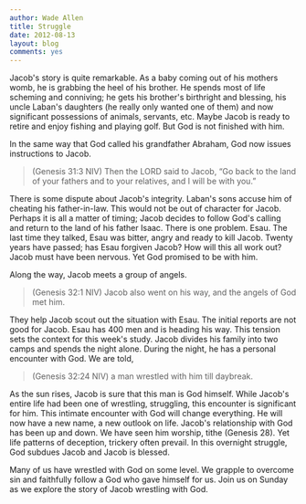```yaml
---
author: Wade Allen
title: Struggle
date: 2012-08-13
layout: blog
comments: yes
---
```


Jacob's story is quite remarkable. As a baby coming out of his mothers womb, he is grabbing the heel of his brother. He spends most of life scheming and conniving; he gets his brother's birthright and blessing, his uncle Laban's daughters (he really only wanted one of them) and now significant possessions of animals, servants, etc. Maybe Jacob is ready to retire and enjoy fishing and playing golf. But God is not finished with him. 

In the same way that God called his grandfather Abraham, God now issues instructions to Jacob.

>(Genesis 31:3 NIV)  Then the LORD said to Jacob, “Go back to the land of your fathers and to your relatives, and I will be with you.”

There is some dispute about Jacob's integrity. Laban's sons accuse him of cheating his father-in-law. This would not be out of character for Jacob. Perhaps it is all a matter of timing; Jacob decides to follow God's calling and return to the land of his father Isaac. There is one problem. Esau. The last time they talked, Esau was bitter, angry and ready to kill Jacob. Twenty years have passed; has Esau forgiven Jacob? How will this all work out? Jacob must have been nervous. Yet God promised to be with him.

Along the way, Jacob meets a group of angels.

>(Genesis 32:1 NIV) Jacob also went on his way, and the angels of God met him.

They help Jacob scout out the situation with Esau. The initial reports are not good for Jacob. Esau has 400 men and is heading his way. This tension sets the context for this week's study. Jacob divides his family into two camps and spends the night alone. During the night, he has a personal encounter with God. We are told,

>(Genesis 32:24 NIV) a man wrestled with him till daybreak.

As the sun rises, Jacob is sure that this man is God himself. While Jacob's entire life had been one of wrestling, struggling, this encounter is significant for him. This intimate encounter with God will change everything. He will now have a new name, a new outlook on life. Jacob's relationship with God has been up and down. We have seen him worship, tithe (Genesis 28). Yet life patterns of deception, trickery often prevail. In this overnight struggle, God subdues Jacob and Jacob is blessed.

Many of us have wrestled with God on some level. We grapple to overcome sin and faithfully follow a God who gave himself for us. Join us on Sunday as we explore the story of Jacob wrestling with God.
